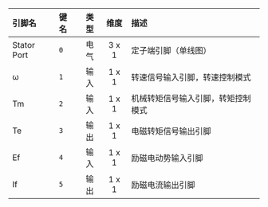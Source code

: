 <!--
DO NOT EDIT THIS FILE DIRECTLY.
This file is generated by tools/comp-docs.js.
All changes will be overwritten by regeneration.
-->

<slot class="model-pins">

| 引脚名 | 键名 | 类型 | 维度 | 描述 |
|:------ |:---- |:----:|:----:|:---- |
| Stator Port | `0` | 电气 | 3 x 1 | 定子端引脚（单线图） |
| ω | `1` | 输入 | 1 x 1 | 转速信号输入引脚，转速控制模式 |
| Tm | `2` | 输入 | 1 x 1 | 机械转矩信号输入引脚，转矩控制模式 |
| Te | `3` | 输出 | 1 x 1 | 电磁转矩信号输出引脚 |
| Ef | `4` | 输入 | 1 x 1 | 励磁电动势输入引脚 |
| If | `5` | 输出 | 1 x 1 | 励磁电流输出引脚 |

</slot>
